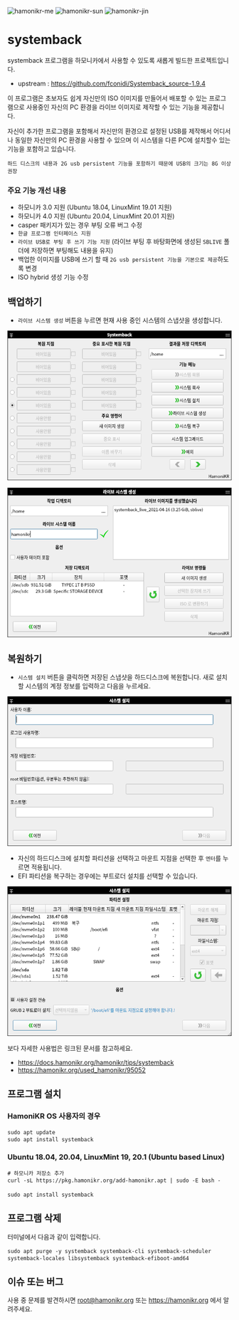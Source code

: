 ![hamonikr-me](https://img.shields.io/badge/hamonikr-me-orange)
![hamonikr-sun](https://img.shields.io/badge/hamonikr-sun-green)
![hamonikr-jin](https://img.shields.io/badge/hamonikr-jin-purple)

# systemback

systemback 프로그램을 하모니카에서 사용할 수 있도록 새롭게 빌드한 프로젝트입니다.
 - upstream : https://github.com/fconidi/Systemback_source-1.9.4

이 프로그램은 초보자도 쉽게 자신만의 ISO 이미지를 만들어서 배포할 수 있는 프로그램으로
사용중인 자신의 PC 환경을 라이브 이미지로 제작할 수 있는 기능을 제공합니다.

자신이 추가한 프로그램을 포함해서 자신만의 환경으로 설정된 USB를 제작해서 
어디서나 동일한 자신만의 PC 환경을 사용할 수 있으며
이 시스템을 다른 PC에 설치할수 있는 기능을 포함하고 있습니다.

`하드 디스크의 내용과 2G usb persistent 기능을 포함하기 때문에 USB의 크기는 8G 이상 권장`

### 주요 기능 개선 내용
- 하모니카 3.0 지원 (Ubuntu 18.04, LinuxMint 19.01 지원)
- 하모니카 4.0 지원 (Ubuntu 20.04, LinuxMint 20.01 지원)
- casper 패키지가 있는 경우 부팅 오류 버그 수정
- `한글 프로그램 인터페이스 지원`
- `라이브 USB로 부팅 후 쓰기 기능 지원` (라이브 부팅 후 바탕화면에 생성된 `SBLIVE` 폴더에 저장하면 부팅해도 내용을 유지)
- 백업한 이미지를 USB에 쓰기 할 때 `2G usb persistent 기능을 기본으로 제공`하도록 변경
- ISO hybrid 생성 기능 수정


## 백업하기
* `라이브 시스템 생성` 버튼을 누르면 현재 사용 중인 시스템의 스냅샷을 생성합니다.

![screen1](doc/systemback-1.png)

![screen2](doc/systemback-2.png)

## 복원하기
* `시스템 설치` 버튼을 클릭하면 저장된 스냅샷을 하드디스크에 복원합니다. 새로 설치할 시스템의 계정 정보를 입력하고 다음을 누르세요.

![screen3](doc/systemback-3.png)

* 자신의 하드디스크에 설치할 파티션을 선택하고 마운트 지점을 선택한 후 `엔터`를 누르면 적용됩니다.
* EFI 파티션을 복구하는 경우에는 부트로더 설치를 선택할 수 있습니다.

![screen4](doc/systemback-4.png)

보다 자세한 사용법은 링크된 문서를 참고하세요.
* https://docs.hamonikr.org/hamonikr/tips/systemback
* https://hamonikr.org/used_hamonikr/95052

## 프로그램 설치

### HamoniKR OS 사용자의 경우
```
sudo apt update
sudo apt install systemback
```

### Ubuntu 18.04, 20.04, LinuxMint 19, 20.1 (Ubuntu based Linux)
```
# 하모니카 저장소 추가
curl -sL https://pkg.hamonikr.org/add-hamonikr.apt | sudo -E bash -

sudo apt install systemback
```

## 프로그램 삭제
터미널에서 다음과 같이 입력합니다.

```
sudo apt purge -y systemback systemback-cli systemback-scheduler systemback-locales libsystemback systemback-efiboot-amd64
```

## 이슈 또는 버그
 사용 중 문제를 발견하시면 root@hamonikr.org 또는 https://hamonikr.org 에서 알려주세요.

